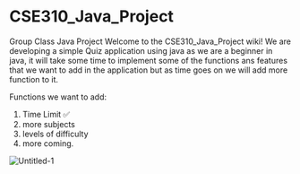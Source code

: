 # CSE310_Java_Project
Group Class Java Project
Welcome to the CSE310_Java_Project wiki! We are developing a simple Quiz application using java as we are a beginner in java, it will take some time to implement some of the functions ans features that we want to add in the application but as time goes on we will add more function to it.

Functions we want to add:
1. Time Limit ✅
2. more subjects
3. levels of difficulty
4. more coming.




![Untitled-1](https://user-images.githubusercontent.com/67669132/213873341-df22ebb9-5f80-478c-8a9b-b084c488e8bf.jpg)
